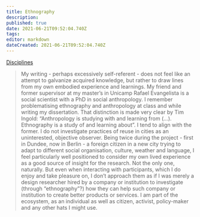 ```yaml
---
title: Ethnography
description: 
published: true
date: 2021-06-21T09:52:04.740Z
tags: 
editor: markdown
dateCreated: 2021-06-21T09:52:04.740Z
---
```


[Disciplines](https://is.efeefe.me/opendott/disciplines)

> My writing - perhaps excessively self-referent - does not feel like an attempt to galvanize acquired knowledge, but rather to draw lines from my own embodied experience and learnings. My friend and former supervisor at my master’s in Unicamp Rafael Evangelista is a social scientist with a PhD in social anthropology. I remember problematising ethnography and anthropology at class and while writing my dissertation. That distinction is made very clear by Tim Ingold: “Anthropology is studying with and learning from (...). Ethnography is a study of and learning about”. I tend to align with the former. I do not investigate practices of reuse in cities as an uninterested, objective observer. Being twice during the project - first in Dundee, now in Berlin - a foreign citizen in a new city trying to adapt to different social organisation, culture, weather and language, I feel particularly well positioned to consider my own lived experience as a good source of insight for the research. Not the only one, naturally. But even when interacting with participants, which I do enjoy and take pleasure on, I don’t approach them as if I was merely a design researcher hired by a company or institution to investigate (through “ethnography”?) how they can help such company or institution to create better products or services. I am part of the ecosystem, as an individual as well as citizen, activist, policy-maker and any other hats I might use.

